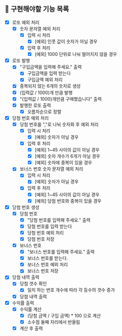 ## 🚀 구현해야할 기능 목록

- [X] 로또 예외 처리
  - [X] 숫자 문자열 예외 처리
    - [X] 입력 시 처리
      - [X] [예외] 인풋 값이 숫자가 아닐 경우
    - [X] 입력 후 처리
      - [X] [예외] 1000 단위로 나눠 떨어지지 않을 경우

- [X] 로또 발행
  - [X] "구입금액을 입력해 주세요." 출력
    - [X] 구입금액을 입력 받는다
    - [X] 구입금액 예외 처리 
  - [X] 중복되지 않는 6개의 숫자로 생성
  - [X] (입력값 / 1000)개 만큼 발행
  - [X] "{입력값 / 1000}개만큼 구매했습니다" 출력
  - [X] 발행한 로또 출력
    - [X] 오름차순으로 정렬

- [X] 당첨 번호 예외 처리
  - [X] 당첨 번호를 ","로 나눠 숫자화 후 예외 처리
    - [X] 입력 시 처리
      - [X] [예외] 숫자가 아닐 경우
    - [X] 입력 후 처리
      - [X] [예외] 1~45 사이의 값이 아닐 경우
      - [X] [예외] 숫자 개수가 6개가 아닐 경우
      - [X] [예외] 숫자에 중복이 있을 경우
  - [X] 보너스 번호 숫자 문자열 예외 처리
    - [X] 입력 시 처리
      - [X] [예외] 숫자가 아닐 경우
    - [X] 입력 후 처리
      - [X] [예외] 1~45 사이의 값이 아닐 경우
      - [X] [예외] 당첨 번호와 중복이 있을 경우

- [X] 당첨 번호 생성
  - [X] 당첨 번호
    - [X] "당첨 번호를 입력해 주세요." 출력
    - [X] 당첨 번호를 입력 받는다
    - [X] 당첨 번호 예외 처리
    - [X] 당첨 번호 저장
  - [X] 보너스 번호
    - [X] "보너스 번호를 입력해 주세요." 출력
    - [X] 보너스 번호를 받는다.
    - [X] 보너스 번호 예외 처리
    - [X] 보너스 번호 저장

- [X] 당첨 내역 출력
  - [X] 당첨 갯수 확인
    - [X] 일치 하는 번호 개수에 따라 각 등수의 갯수 증가
  - [X] 당첨 내역 출력

- [X] 수익률 출력
  - [X] 수익률 계산
    - [X] (당첨 금액 / 구입 금액) * 100 으로 계산
    - [X] 소수점 둘째 자리에서 반올림
  - [X] 계산 후 출력
